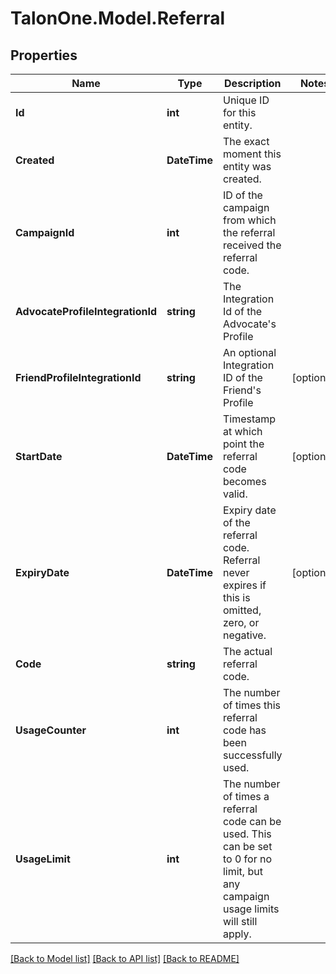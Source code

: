 
# TalonOne.Model.Referral

## Properties

Name | Type | Description | Notes
------------ | ------------- | ------------- | -------------
**Id** | **int** | Unique ID for this entity. | 
**Created** | **DateTime** | The exact moment this entity was created. | 
**CampaignId** | **int** | ID of the campaign from which the referral received the referral code. | 
**AdvocateProfileIntegrationId** | **string** | The Integration Id of the Advocate&#39;s Profile | 
**FriendProfileIntegrationId** | **string** | An optional Integration ID of the Friend&#39;s Profile | [optional] 
**StartDate** | **DateTime** | Timestamp at which point the referral code becomes valid. | [optional] 
**ExpiryDate** | **DateTime** | Expiry date of the referral code. Referral never expires if this is omitted, zero, or negative. | [optional] 
**Code** | **string** | The actual referral code. | 
**UsageCounter** | **int** | The number of times this referral code has been successfully used. | 
**UsageLimit** | **int** | The number of times a referral code can be used. This can be set to 0 for no limit, but any campaign usage limits will still apply.  | 

[[Back to Model list]](../README.md#documentation-for-models)
[[Back to API list]](../README.md#documentation-for-api-endpoints)
[[Back to README]](../README.md)

